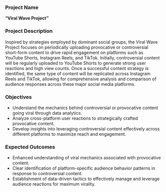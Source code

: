 ### Project Name
**“Viral Wave Project”**

### Project Description
Inspired by strategies employed by dominant social groups, the Viral Wave Project focuses on periodically uploading provocative or controversial short-form content to drive rapid engagement on platforms such as YouTube Shorts, Instagram Reels, and TikTok. Initially, controversial content will be regularly uploaded to YouTube Shorts to generate strong user reactions and high view counts. Once a successful content strategy is identified, the same type of content will be replicated across Instagram Reels and TikTok, allowing for comprehensive analysis and comparison of audience responses across these major social media platforms.

### Objectives
- Understand the mechanics behind controversial or provocative content going viral through data analytics.
- Analyze cross-platform user reactions to strategically crafted provocative content.
- Develop insights into leveraging controversial content effectively across different platforms to maximize reach and engagement.

### Expected Outcomes
- Enhanced understanding of viral mechanics associated with provocative content.
- Clear identification of platform-specific audience behavior patterns in response to controversial content.
- Establishment of data-driven tactics to effectively manage and leverage audience reactions for maximum virality.
